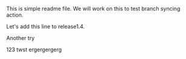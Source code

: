 This is simple readme file.
We will work on this to test branch syncing action.

Let's add this line to release1.4.

Another try

123 twst
ergergergerg